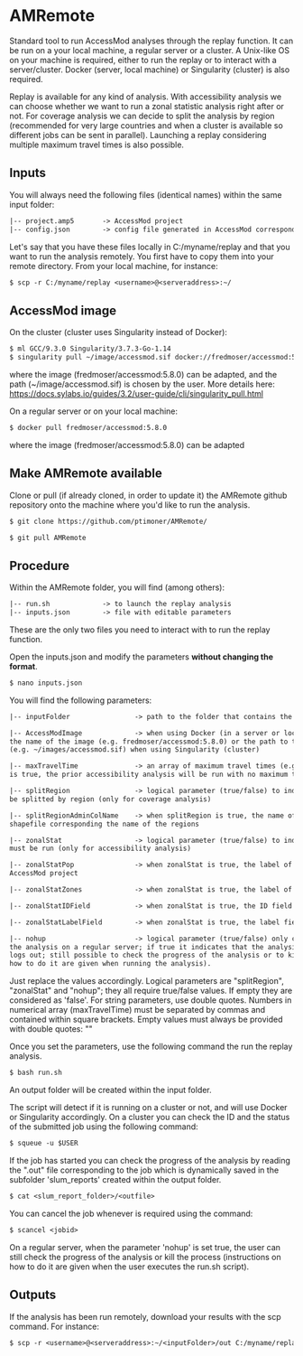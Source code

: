 # AMRemote
Standard tool to run AccessMod analyses through the replay function. It can be run on a your local machine, a regular server or a cluster. A Unix-like OS on your machine is required, either to run the replay or to interact with a server/cluster. Docker (server, local machine) or Singularity (cluster) is also required.

Replay is available for any kind of analysis. With accessibility analysis we can choose whether we want to run a zonal statistic analysis right after or not. For coverage analysis we can decide to split the analysis by region (recommended for very large countries and when a cluster is available so different jobs can be sent in parallel). Launching a replay considering multiple maximum travel times is also possible.

## Inputs

You will always need the following files (identical names) within the same input folder:

```txt 
|-- project.amp5       -> AccessMod project
|-- config.json        -> config file generated in AccessMod corresponding to the desired analysis
```

Let's say that you have these files locally in C:/myname/replay and that you want to run the analysis remotely. You first have to copy them into your remote directory. From your local machine, for instance:

```txt 
$ scp -r C:/myname/replay <username>@<serveraddress>:~/
```

## AccessMod image

On the cluster (cluster uses Singularity instead of Docker):

```txt 
$ ml GCC/9.3.0 Singularity/3.7.3-Go-1.14
$ singularity pull ~/image/accessmod.sif docker://fredmoser/accessmod:5.8.0
```
where the image (fredmoser/accessmod:5.8.0) can be adapted, and the path (~/image/accessmod.sif) is chosen by the user. 
More details here: https://docs.sylabs.io/guides/3.2/user-guide/cli/singularity_pull.html

On a regular server or on your local machine:

```txt 
$ docker pull fredmoser/accessmod:5.8.0
```
where the image (fredmoser/accessmod:5.8.0) can be adapted

## Make AMRemote available

Clone or pull (if already cloned, in order to update it) the AMRemote github repository onto the machine where you'd like to run the analysis.

```txt 
$ git clone https://github.com/ptimoner/AMRemote/
```

```txt 
$ git pull AMRemote
```

## Procedure

Within the AMRemote folder, you will find (among others):

```txt 
|-- run.sh             -> to launch the replay analysis
|-- inputs.json        -> file with editable parameters
```
These are the only two files you need to interact with to run the replay function.

Open the inputs.json and modify the parameters **without changing the format**.

```txt 
$ nano inputs.json
```
You will find the following parameters:

```txt 
|-- inputFolder                -> path to the folder that contains the project.am5p and config.json files

|-- AccessModImage             -> when using Docker (in a server or locally) 
the name of the image (e.g. fredmoser/accessmod:5.8.0) or the path to the image 
(e.g. ~/images/accessmod.sif) when using Singularity (cluster)

|-- maxTravelTime              -> an array of maximum travel times (e.g. [60,120]); when zonalStat 
is true, the prior accessibility analysis will be run with no maximum travel time (will be set to 0)

|-- splitRegion                -> logical parameter (true/false) to indicate if the analysis must 
be splitted by region (only for coverage analysis)

|-- splitRegionAdminColName    -> when splitRegion is true, the name of the column in the facility 
shapefile corresponding the name of the regions

|-- zonalStat                  -> logical parameter (true/false) to indicate if a Zonal Statistics analysis 
must be run (only for accessibility analysis)

|-- zonalStatPop               -> when zonalStat is true, the label of the population layer in the 
AccessMod project

|-- zonalStatZones             -> when zonalStat is true, the label of the zone layer in the AccessMod project

|-- zonalStatIDField           -> when zonalStat is true, the ID field (integer) in the zone layer

|-- zonalStatLabelField        -> when zonalStat is true, the label field in the zone layer

|-- nohup                      -> logical parameter (true/false) only considered when running 
the analysis on a regular server; if true it indicates that the analysis does not stop when the user 
logs out; still possible to check the progress of the analysis or to kill the process (instructions on 
how to do it are given when running the analysis).
```
Just replace the values accordingly. Logical parameters are "splitRegion", "zonalStat" and "nohup"; they all require true/false values. If empty they are considered as 'false'. For string parameters, use double quotes. Numbers in numerical array (maxTravelTime) must be separated by commas and contained within square brackets. Empty values must always be provided with double quotes: ""

Once you set the parameters, use the following command the run the replay analysis.

```txt 
$ bash run.sh
```
An output folder will be created within the input folder.

The script will detect if it is running on a cluster or not, and will use Docker or Singularity accordingly. On a cluster you can check the ID and the status of the submitted job using the following command:

```txt 
$ squeue -u $USER
```

If the job has started you can check the progress of the analysis by reading the ".out" file corresponding to the job which is dynamically saved in the subfolder 'slum_reports' created within the output folder.

```txt 
$ cat <slum_report_folder>/<outfile>
```

You can cancel the job whenever is required using the command:

```txt 
$ scancel <jobid>
```
On a regular server, when the parameter 'nohup' is set true, the user can still check the progress of the analysis or kill the process (instructions on how to do it are given when the user executes the run.sh script).

## Outputs

If the analysis has been run remotely, download your results with the scp command. For instance:

```txt 
$ scp -r <username>@<serveraddress>:~/<inputFolder>/out C:/myname/replay 
```


